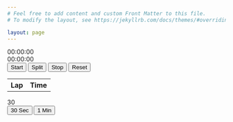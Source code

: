```yaml
---
# Feel free to add content and custom Front Matter to this file.
# To modify the layout, see https://jekyllrb.com/docs/themes/#overriding-theme-defaults

layout: page
---
```


<div class="container text-center">


 <div class="clock" id="digitalClock">00:00:00</div>
    
<div class="stopwatch" id="stopwatch">00:00:00</div>
  <button onclick="startStopwatch()">Start</button>
  <button onclick="splitTime()">Split</button>
  <button onclick="stopStopwatch()">Stop</button>
  <button onclick="resetStopwatch()">Reset</button>
    
  <table id="splitTable">
        <tr>
           <th>Lap</th>
           <th>Time</th>
        </tr>
    </table>
   
   <div class="timer-circle" id="timerCircle">30</div>
   <button onclick="startTimer(30)">30 Sec</button>
   <button onclick="startTimer(60)">1 Min</button>

</div>

<script>
        function updateClock() {
            const now = new Date();
            document.getElementById('digitalClock').innerText = now.toLocaleTimeString();
        }
        setInterval(updateClock, 1000);
        updateClock();
        
        let stopwatchInterval;
        let elapsedTime = 0;
        let running = false;
        let lapCount = 0;

        function startStopwatch() {
            if (!running) {
                running = true;
                const startTime = Date.now() - elapsedTime;
                stopwatchInterval = setInterval(() => {
                    elapsedTime = Date.now() - startTime;
                    updateStopwatch();
                }, 100);
            }
        }

        function stopStopwatch() {
            running = false;
            clearInterval(stopwatchInterval);
        }

        function resetStopwatch() {
            running = false;
            clearInterval(stopwatchInterval);
            elapsedTime = 0;
            lapCount = 0;
            updateStopwatch();
            document.getElementById("splitTable").innerHTML = "<tr><th>Lap</th><th>Time</th></tr>";
        }

        function splitTime() {
            if (running) {
                lapCount++;
                const totalSeconds = Math.floor(elapsedTime / 1000);
                const hours = String(Math.floor(totalSeconds / 3600)).padStart(2, '0');
                const minutes = String(Math.floor((totalSeconds % 3600) / 60)).padStart(2, '0');
                const seconds = String(totalSeconds % 60).padStart(2, '0');
                
                let table = document.getElementById("splitTable");
                let row = table.insertRow();
                row.insertCell(0).innerText = lapCount;
                row.insertCell(1).innerText = `${hours}:${minutes}:${seconds}`;
            }
        }

        function updateStopwatch() {
            const totalSeconds = Math.floor(elapsedTime / 1000);
            const hours = String(Math.floor(totalSeconds / 3600)).padStart(2, '0');
            const minutes = String(Math.floor((totalSeconds % 3600) / 60)).padStart(2, '0');
            const seconds = String(totalSeconds % 60).padStart(2, '0');
            document.getElementById('stopwatch').innerText = `${hours}:${minutes}:${seconds}`;
        }
        
        let timerInterval;
        function startTimer(duration) {
            clearInterval(timerInterval);
            let timeLeft = duration;
            document.getElementById("timerCircle").innerText = timeLeft;
            timerInterval = setInterval(() => {
                timeLeft--;
                document.getElementById("timerCircle").innerText = timeLeft;
                if (timeLeft <= 0) {
                    clearInterval(timerInterval);
                }
            }, 1000);
        }
    </script>